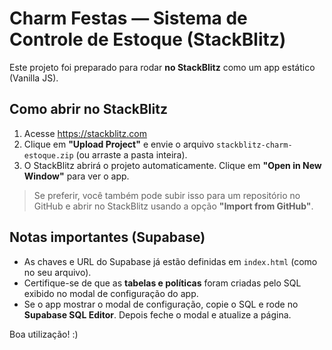 # Charm Festas — Sistema de Controle de Estoque (StackBlitz)

Este projeto foi preparado para rodar **no StackBlitz** como um app estático (Vanilla JS).

## Como abrir no StackBlitz

1. Acesse https://stackblitz.com
2. Clique em **"Upload Project"** e envie o arquivo `stackblitz-charm-estoque.zip` (ou arraste a pasta inteira).
3. O StackBlitz abrirá o projeto automaticamente. Clique em **"Open in New Window"** para ver o app.

> Se preferir, você também pode subir isso para um repositório no GitHub e abrir no StackBlitz usando a opção **"Import from GitHub"**.

## Notas importantes (Supabase)
- As chaves e URL do Supabase já estão definidas em `index.html` (como no seu arquivo).
- Certifique-se de que as **tabelas e políticas** foram criadas pelo SQL exibido no modal de configuração do app.
- Se o app mostrar o modal de configuração, copie o SQL e rode no **Supabase SQL Editor**. Depois feche o modal e atualize a página.

Boa utilização! :)
